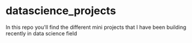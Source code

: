 # datascience_projects
In this repo you'll find the different mini projects that I have been building recently in data science field
